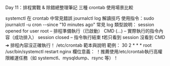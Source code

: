 Day 11：排程實戰 & 除錯總整理筆記
三種 crontab 使用場景比較

 systemctl 在 crontab 中常見錯誤
 journalctl log 解讀技巧
使用指令：sudo journalctl -u cron --since "10 minutes ago"
常見 log 類型說明：
session opened for user root – 排程準備執行（已啟動）
CMD (...) – 實際執行的指令內容（成功排入）
session closed – 指令執行結束
❗️若只看到 session 沒看到 CMD ➜ 排程內容沒正確執行！
 /etc/crontab 範本與說明
範例：
30 2 * * * root /usr/bin/systemctl restart nginx
欄位意義：
！推薦使用/etc/crontab執行高權限維運任務（如 systemctl、mysqldump、rsync 等）！